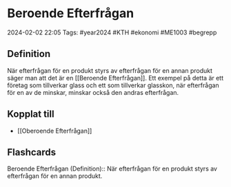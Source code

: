 # Beroende Efterfrågan

2024-02-02 22:05
Tags: #year2024 #KTH #ekonomi #ME1003 #begrepp

## Definition

När efterfrågan för en produkt styrs av efterfrågan för en annan produkt säger man att det är en [[Beroende Efterfrågan]]. Ett exempel på detta är ett företag som tillverkar glass och ett som tillverkar glasskon, när efterfrågan för en av de minskar, minskar också den andras efterfrågan.

## Kopplat till

- [[Oberoende Efterfrågan]]

## Flashcards

Beroende Efterfrågan (Definition):: När efterfrågan för en produkt styrs av efterfrågan för en annan produkt.
<!--SR:!2024-02-11,3,250!2024-02-13,4,270-->
